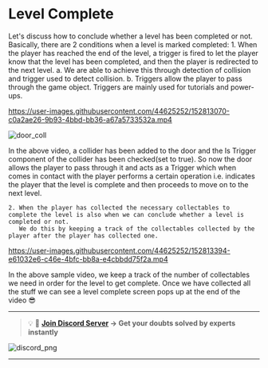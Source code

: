 # Level Complete

Let's discuss how to conclude whether a level has been completed or not. Basically, there are 2 conditions when a level is marked completed:
    1. When the player has reached the end of the level, a trigger is fired to let the player know that the level has been completed, and then the player is redirected to the next level. 
        a. We are able to achieve this through detection of collision and trigger used to detect collision.
        b. Triggers allow the player to pass through the game object. Triggers are mainly used for tutorials and power-ups.      
        

https://user-images.githubusercontent.com/44625252/152813070-c0a2ae26-9b93-4bbd-bb36-a67a5733532a.mp4

![door_coll](https://user-images.githubusercontent.com/44625252/152813112-1d8d0120-c7e7-4feb-9012-363382dd2398.png)

In the above video, a collider has been added to the door and the Is Trigger component of the collider has been checked(set to true). So now the door allows the player to pass through it and acts as a Trigger which when comes in contact with the player performs a certain operation i.e. indicates the player that the level is complete and then proceeds to move on to the next level.

    2. When the player has collected the necessary collectables to complete the level is also when we can conclude whether a level is completed or not.
       We do this by keeping a track of the collectables collected by the player after the player has collected one.
       
       
https://user-images.githubusercontent.com/44625252/152813394-e61032e6-c46e-4bfc-bb8a-e4cbbdd75f2a.mp4

In the above sample video, we keep a track of the number of collectables we need in order for the level to get complete. Once we have collected all the stuff we can see a level complete screen pops up at the end of the video 😎

---
<aside>

> 💡 🚀 **[Join Discord Server](https://discord.gg/J5zDscnzms) → Get your doubts solved by experts instantly**
</aside>

![discord_png](https://user-images.githubusercontent.com/44625252/152805317-45a22cd7-fbf5-49cc-a13d-01282d498b03.png)

---
